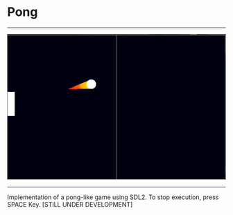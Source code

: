 # Pong

---

![alt text](https://github.com/LTC-117/pong/blob/main/resources/pong.png)

---

Implementation of a pong-like game using SDL2.
To stop execution, press SPACE Key.
[STILL UNDER DEVELOPMENT]
